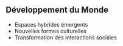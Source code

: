 ## Développement du Monde
- Espaces hybrides émergents
- Nouvelles formes culturelles
- Transformation des interactions sociales
